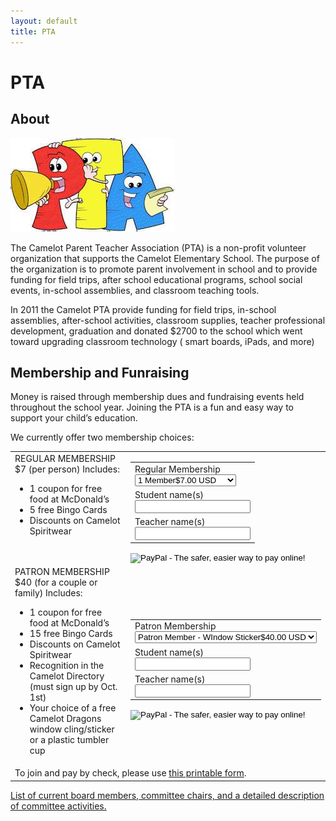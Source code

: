 ```yaml
---
layout: default
title: PTA
---
```


# PTA

## About

<img src="pta.jpg" alt="PTA Image">

The Camelot Parent Teacher Association (PTA) is a non-profit volunteer organization that supports the Camelot Elementary School.  The purpose of the organization is to promote parent involvement in school and to provide funding for field trips, after school educational programs, school social events, in-school assemblies, and classroom teaching tools.

In 2011 the Camelot PTA provide funding for field trips, in-school assemblies, after-school activities, classroom supplies, teacher professional development, graduation and donated $2700 to the school which went toward upgrading classroom technology ( smart boards, iPads, and more)

## Membership and Funraising

Money is raised through membership dues and fundraising events held throughout the school year.
Joining the PTA is a fun and easy way to support your child’s education.

We currently offer two membership choices:
<table>
<tbody>
<tr>
<td valign="top">REGULAR MEMBERSHIP $7 (per person)
Includes: 
<ul><li>1 coupon for free food at McDonald’s</li>
<li>5 free Bingo Cards</li>
<li>Discounts on Camelot Spiritwear</li></ul></td>
<td><form action="https://www.paypal.com/cgi-bin/webscr" method="post">
<input type="hidden" name="cmd" value="_s-xclick">
<input type="hidden" name="hosted_button_id" value="DYLWUWBYDNBR6">
<table>
<tr><td><input type="hidden" name="on0" value="Members">Regular Membership<br><select name="os0">
    <option value="1 Member">1 Member$7.00 USD</option>
        <option value="2 Members">2 Members$14.00 USD</option>
        </select> </td></tr>
        <tr><td><input type="hidden" name="on1" value="Student name(s)">Student name(s)<br><input type="text" name="os1" maxlength="200"></td></tr>
        <tr><td><input type="hidden" name="on2" value="Teacher name(s)">Teacher name(s)<br><input type="text" name="os2" maxlength="200"></td></tr>
        </table>
        <input type="hidden" name="currency_code" value="USD">
        <input type="image" src="https://www.paypalobjects.com/en_US/i/btn/btn_paynowCC_LG.gif" border="0" name="submit" alt="PayPal - The safer, easier way to pay online!">
        <img alt="" border="0" src="https://www.paypalobjects.com/en_US/i/scr/pixel.gif" width="1" height="1">
        </form>
        </td>
        </tr>
        <tr>
        <td valign="top">PATRON MEMBERSHIP $40 (for a couple or family)
        Includes: 
        <ul><li>1 coupon for free food at McDonald’s</li>
        <li>15 free Bingo Cards</li>
        <li>Discounts on Camelot Spiritwear</li>
        <li>Recognition in the Camelot Directory (must sign up by Oct. 1st)</li>
        <li>Your choice of a free Camelot Dragons window cling/sticker or a plastic tumbler cup</li></ul></td>
        <td><form action="https://www.paypal.com/cgi-bin/webscr" method="post">
        <input type="hidden" name="cmd" value="_s-xclick">
        <input type="hidden" name="hosted_button_id" value="L3V55X68N9NXY">
        <table>
        <tr><td><input type="hidden" name="on0" value="Patron Membership">Patron Membership<br><select name="os0">
            <option value="Patron Member - WIndow Sticker">Patron Member - WIndow Sticker$40.00 USD</option>
                <option value="Patron Member - Tumbler Cup">Patron Member - Tumbler Cup$40.00 USD</option>
                </select> </td></tr>
                <tr><td><input type="hidden" name="on1" value="Student name(s)">Student name(s)<br><input type="text" name="os1" maxlength="200"></td></tr>
                <tr><td><input type="hidden" name="on2" value="Teacher name(s)">Teacher name(s)<br><input type="text" name="os2" maxlength="200"></td></tr>
                </table>
                <input type="hidden" name="currency_code" value="USD">
                <input type="image" src="https://www.paypalobjects.com/en_US/i/btn/btn_paynowCC_LG.gif" border="0" name="submit" alt="PayPal - The safer, easier way to pay online!">
                <img alt="" border="0" src="https://www.paypalobjects.com/en_US/i/scr/pixel.gif" width="1" height="1">
                </form>
                </td>
                </tr>
                <tr>
                <td colspan="2">To join and pay by check, please use <a title="PTA member form" href="https://docs.google.com/document/d/1nuulwGuzFHrG40YHDnyjzs-Ckt0Ofa_FSAqiCGAcONw/edit" target="_blank">this printable form</a>.</td>
                </tr>
                </tbody>
                </table>

<a href="http://www.camelotpta.org/pta/pta-board-and-committees/">List of current board  members, committee chairs, and a detailed description of committee activities.</a>
